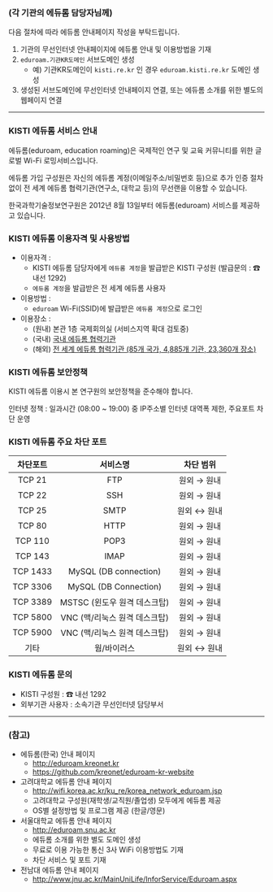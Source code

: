 ### (각 기관의 에듀롬 담당자님께)

다음 절차에 따라 에듀롬 안내페이지 작성을 부탁드립니다.

1. 기관의 무선인터넷 안내페이지에 에듀롬 안내 및 이용방법을 기재
1. `eduroam.기관KR도메인` 서브도메인 생성
    - 예) 기관KR도메인이 `kisti.re.kr` 인 경우 `eduroam.kisti.re.kr` 도메인 생성
1. 생성된 서브도메인에 무선인터넷 안내페이지 연결, 또는 에듀롬 소개를 위한 별도의 웹페이지 연결

---


### KISTI 에듀롬 서비스 안내

에듀롬(eduroam, education roaming)은 국제적인 연구 및 교육 커뮤니티를 위한 글로벌 Wi-Fi 로밍서비스입니다.

에듀롬 가입 구성원은 자신의 에듀롬 계정(이메일주소/비밀번호 등)으로 추가 인증 절차 없이 전 세계 에듀롬 협력기관(연구소, 대학교 등)의 무선랜을 이용할 수 있습니다.

한국과학기술정보연구원은 2012년 8월 13일부터 에듀롬(eduroam) 서비스를 제공하고 있습니다.


### KISTI 에듀롬 이용자격 및 사용방법

* 이용자격 : 
    - KISTI 에듀롬 담당자에게 `에듀롬 계정`을 발급받은 KISTI 구성원 (발급문의 : ☎ 내선 1292)
    - `에듀롬 계정`을 발급받은 전 세계 에듀롬 사용자
* 이용방법 : 
    - `eduroam` Wi-Fi(SSID)에 발급받은 `에듀롬 계정`으로 로그인
* 이용장소 : 
    - (원내) 본관 1층 국제회의실 (서비스지역 확대 검토중)
    - (국내) [국내 에듀롬 협력기관](http://eduroam.kreonet.kr)
    - (해외) [전 세계 에듀롬 협력기관 (85개 국가, 4,885개 기관, 23,360개 장소)](https://monitor.eduroam.org/map_service_loc.php)


### KISTI 에듀롬 보안정책

KISTI 에듀롬 이용시 본 연구원의 보안정책을 준수해야 합니다.

인터넷 정책 : 일과시간 (08:00 ~ 19:00) 중 IP주소별 인터넷 대역폭 제한, 주요포트 차단 운영


### KISTI 에듀롬 주요 차단 포트

차단포트 | 서비스명                      | 차단 범위
:-------:|:-----------------------------:|:----------:
TCP 21   | FTP                           | 원외 → 원내
TCP 22   | SSH                           | 원외 → 원내
TCP 25   | SMTP                          | 원외 ↔ 원내
TCP 80   | HTTP                          | 원외 → 원내
TCP 110  | POP3                          | 원외 → 원내
TCP 143  | IMAP                          | 원외 → 원내
TCP 1433 | MySQL (DB connection)         | 원외 → 원내
TCP 3306 | MySQL (DB Connection)         | 원외 → 원내
TCP 3389 | MSTSC (윈도우 원격 데스크탑)  | 원외 → 원내
TCP 5800 | VNC (맥/리눅스 원격 데스크탑) | 원외 → 원내
TCP 5900 | VNC (맥/리눅스 원격 데스크탑) | 원외 → 원내
기타     | 웜/바이러스                   | 원외 ↔ 원내


### KISTI 에듀롬 문의

* KISTI 구성원 : ☎ 내선 1292
* 외부기관 사용자 : 소속기관 무선인터넷 담당부서


---


### (참고)

* 에듀롬(한국) 안내 페이지
    - <http://eduroam.kreonet.kr>
    - <https://github.com/kreonet/eduroam-kr-website>
* 고려대학교 에듀롬 안내 페이지
    - <http://wifi.korea.ac.kr/ku_re/korea_network_eduroam.jsp>
    - 고려대학교 구성원(재학생/교직원/졸업생) 모두에게 에듀롬 제공
    - OS별 설정방법 및 프로그램 제공 (한글/영문)
* 서울대학교 에듀롬 안내 페이지
    - <http://eduroam.snu.ac.kr>
    - 에듀롬 소개를 위한 별도 도메인 생성
    - 무료로 이용 가능한 통신 3사 WiFi 이용방법도 기재
    - 차단 서비스 및 포트 기재
* 전남대 에듀롬 안내 페이지
    - <http://www.jnu.ac.kr/MainUniLife/InforService/Eduroam.aspx>
